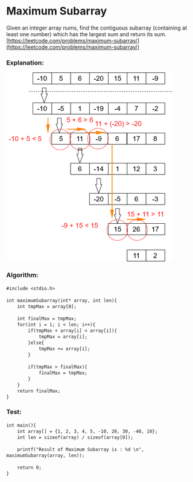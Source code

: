 # Maximum Subarray

Given an integer array nums, find the contiguous subarray (containing at least one number) which has the largest sum and return its sum.\
[https://leetcode.com/problems/maximum-subarray/](https://leetcode.com/problems/maximum-subarray/)

### Explanation:

![](<../.gitbook/assets/Maximum Subarray.png>)

### Algorithm:

```
#include <stdio.h>

int maximumSubarray(int* array, int len){
    int tmpMax = array[0];
    
    int finalMax = tmpMax;
    for(int i = 1; i < len; i++){
        if(tmpMax + array[i] < array[i]){
            tmpMax = array[i];
        }else{
            tmpMax += array[i];
        }

        if(tmpMax > finalMax){
            finalMax = tmpMax;
        }
    }
    return finalMax;
}
```

### Test:

```
int main(){
    int array[] = {1, 2, 3, 4, 5, -10, 20, 30, -40, 10};
    int len = sizeof(array) / sizeof(array[0]);

    printf("Result of Maximum Subarray is : %d \n", maximumSubarray(array, len));
    
    return 0;
}
```
